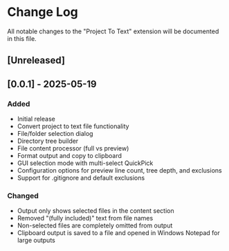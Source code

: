 # Change Log

All notable changes to the "Project To Text" extension will be documented in this file.

## [Unreleased]

## [0.0.1] - 2025-05-19
### Added
- Initial release
- Convert project to text file functionality
- File/folder selection dialog
- Directory tree builder
- File content processor (full vs preview)
- Format output and copy to clipboard
- GUI selection mode with multi-select QuickPick
- Configuration options for preview line count, tree depth, and exclusions
- Support for .gitignore and default exclusions

### Changed
- Output only shows selected files in the content section
- Removed "(fully included)" text from file names
- Non-selected files are completely omitted from output
- Clipboard output is saved to a file and opened in Windows Notepad for large outputs